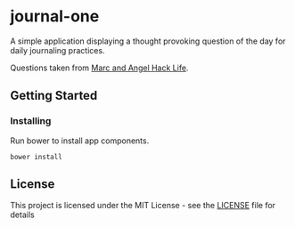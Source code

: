 # journal-one

A simple application displaying a thought provoking question of the day for daily journaling practices.

Questions taken from [Marc and Angel Hack Life](http://www.marcandangel.com/2011/03/14/365-thought-provoking-questions-to-ask-yourself-this-year/).

## Getting Started

### Installing

Run bower to install app components.

```
bower install
```

## License

This project is licensed under the MIT License - see the [LICENSE](LICENSE) file for details

